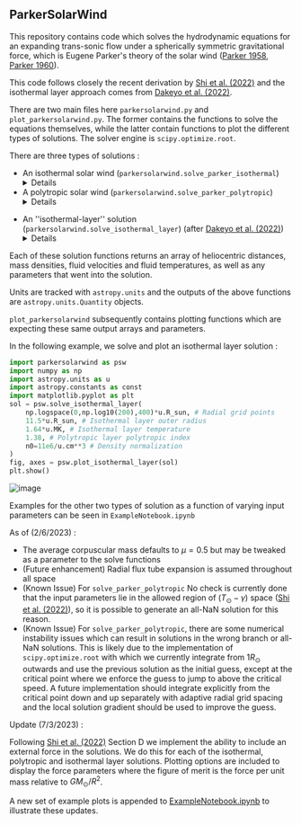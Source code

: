 ## ParkerSolarWind

This repository contains code which solves the hydrodynamic equations for an expanding trans-sonic flow under a spherically symmetric gravitational force,  which is Eugene Parker's theory of the solar wind ([Parker 1958](https://ui.adsabs.harvard.edu/abs/1958ApJ...128..664P/abstract), [Parker 1960](https://ui.adsabs.harvard.edu/abs/1960ApJ...132..821P/abstract)).

This code follows closely the recent derivation by [Shi et al. (2022)](https://ui.adsabs.harvard.edu/abs/2022PhPl...29l2901S/abstract) and the isothermal layer approach comes from [Dakeyo et al. (2022)](https://ui.adsabs.harvard.edu/abs/2022ApJ...940..130D/abstract).

There are two main files here `parkersolarwind.py` and `plot_parkersolarwind.py`. The former contains the functions to solve the equations themselves, while  the latter contain functions to plot the different types of solutions. The solver engine is `scipy.optimize.root`. 

There are three types of solutions :

* An isothermal solar wind (`parkersolarwind.solve_parker_isothermal`) <details><p> - This follows [Parker 1958](https://ui.adsabs.harvard.edu/abs/1958ApJ...128..664P/abstract), in which the solar wind fluid is held at a fixed temperature. Mass flux conservation results in a negative density gradient and in turn an outwards directed pressure gradient force. For sufficiently hot $T_0$, this outwards force outcompetes gravitation, resulting in a trans-sonic solar wind flow out to infinity. While such a constant temperature is non-physical in the heliosphere, it is a reasonable first approximation to behavior in the solar corona where coronal heating operates.</p></details>
* A polytropic solar wind (`parkersolarwind.solve_parker_polytropic`) <details><p> - This follows [Parker 1958](https://ui.adsabs.harvard.edu/abs/1958ApJ...128..664P/abstract) and [Shi et al. (2022)](https://ui.adsabs.harvard.edu/abs/2022PhPl...29l2901S/abstract). Here, the solar wind temperature is allowed to cool with heliocentric distance, as is observed to actually occur in the solar wind (e.g. [Dakeyo et al. (2022)](https://ui.adsabs.harvard.edu/abs/2022ApJ...940..130D/abstract). The cooling is parameterized by a polytropic index $1 \lt \gamma \lt 5/3$. However, as shown by  [Parker 1960](https://ui.adsabs.harvard.edu/abs/1960ApJ...132..821P/abstract) and [Shi et al. (2022)](https://ui.adsabs.harvard.edu/abs/2022PhPl...29l2901S/abstract), a transonic polytropic solution valid for all radii $R\gt1R_\odot$ is only analytically possible over a small region of $(\gamma-T_\odot)$ space where $T_\odot$ is the temperature at the coronal base. Moreover, the values of $\gamma$ and $T_\odot$ for which solutions exist result in both an unphysically high coronal temperature, and a cooling profile which is too shallow to explain the observed solar wind temperature profiles.</details></p> 
* An ''isothermal-layer'' solution (`parkersolarwind.solve_isothermal_layer`)  (after [Dakeyo et al. (2022)](https://ui.adsabs.harvard.edu/abs/2022ApJ...940..130D/abstract)) <details><p> - This consists of an initial isothermal layer out to some boundary distance $R_{\text{iso}}$, which can nominally be interpreted as defining a corona as the region in which coronal heating (as an abstract physical process) operates. For $R\gt R_{\text{ISO}}$, the solar wind is constrained to follow a polytropic solution which is initialized by the outer boundary conditions of the isothermal layer. For most combinations of physical conditions, the trans-sonic critical point is located within the isothermal layer. As long as the isothermal boundary is sufficiently high that the solar wind stays super-sonic at the (unphysically sharp) transition to polytropic behavior, the solution remains on the asymptotically accelerating solution branch and a reasonable solar wind solution is obtained (see e.g. Rivera+ (In Prep)). </details></p>

Each of these solution functions returns an array of heliocentric distances, mass densities, fluid velocities and fluid temperatures, as well as any parameters that went into the solution.

Units are tracked with `astropy.units` and the outputs of the above functions are `astropy.units.Quantity` objects.

`plot_parkersolarwind` subsequently contains plotting functions which are expecting these same output arrays and parameters. 

In the following example, we solve and plot an isothermal layer solution :

```python
import parkersolarwind as psw
import numpy as np
import astropy.units as u
import astropy.constants as const
import matplotlib.pyplot as plt
sol = psw.solve_isothermal_layer(
    np.logspace(0,np.log10(200),400)*u.R_sun, # Radial grid points
    11.5*u.R_sun, # Isothermal layer outer radius
    1.64*u.MK, # Isothermal layer temperature
    1.38, # Polytropic layer polytropic index
    n0=11e6/u.cm**3 # Density normalization
) 
fig, axes = psw.plot_isothermal_layer(sol)
plt.show()
```
![image](IsoLayerExample.png)

Examples for the other two types of solution as a function of varying input parameters can be seen in `ExampleNotebook.ipynb`

As of (2/6/2023) : 

* The average corpuscular mass defaults to $\mu=0.5$ but may be tweaked as a parameter to the solve functions
* (Future enhancement) Radial flux tube expansion is assumed throughout all space 
* (Known Issue) For `solve_parker_polytropic` No check is currently done that the input parameters lie in the allowed region of $(T_\odot-\gamma)$ space ([Shi et al. (2022)](https://ui.adsabs.harvard.edu/abs/2022PhPl...29l2901S/abstract)), so it is possible to generate an all-NaN solution for this reason.
* (Known Issue) For `solve_parker_polytropic`, there are some numerical instability issues which can result in solutions in the wrong branch or all-NaN solutions. This is likely due to the implementation of `scipy.optimize.root` with which we currently integrate from $1R_\odot$ outwards and use the previous solution as the initial guess, except at the critical point where we enforce the guess to jump to above the critical speed. A future implementation should integrate explicitly from the critical point down and up separately with adaptive radial grid spacing and the local solution gradient should be used to improve the guess.

Update (7/3/2023) :

Following [Shi et al. (2022)](https://ui.adsabs.harvard.edu/abs/2022PhPl...29l2901S/abstract) Section D we implement the ability to include an external force in the solutions. We do this for each of the isothermal, polytropic and isothermal layer solutions. Plotting options are included to display the force parameters where the figure of merit is the force per unit mass relative to $GM_\odot/R^2$.

A new set of example plots is appended to [ExampleNotebook.ipynb](https://github.com/STBadman/ParkerSolarWind/blob/main/ExampleNotebook.ipynb) to illustrate these updates. 
